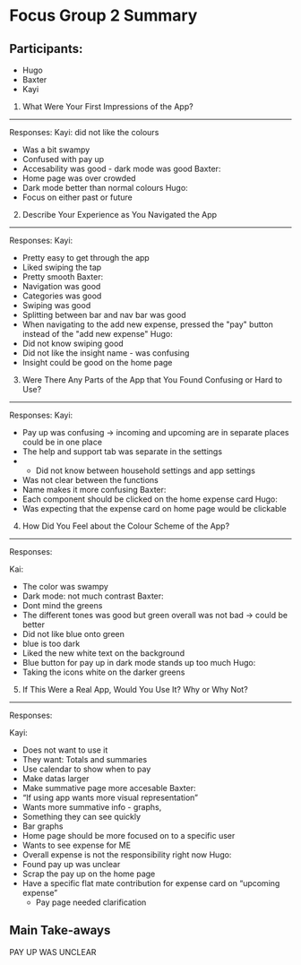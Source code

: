 Focus Group 2 Summary
======================

Participants:
---------------
* Hugo 
* Baxter 
* Kayi

1. What Were Your First Impressions of the App?
-------------------------------------------


Responses:
Kayi: did not like the colours
* Was a bit swampy
* Confused with pay up
* Accesability was good - dark mode was good
Baxter:
* Home page was over crowded
* Dark mode better than normal colours
Hugo:
* Focus on either past or future



2. Describe Your Experience as You Navigated the App
-------------------------------------------


Responses:
Kayi: 
* Pretty easy to get through the app
* Liked swiping the tap
* Pretty smooth
Baxter:
* Navigation was good
* Categories was good
* Swiping was good
* Splitting between bar and nav bar was good
* When navigating to the add new expense, pressed the "pay" button instead of the "add new expense"
Hugo:
* Did not know swiping good
* Did not like the insight name - was confusing
* Insight could be good on the home page



3. Were There Any Parts of the App that You Found Confusing or Hard to Use?
-------------------------------------------


Responses:
Kayi: 
* Pay up was confusing -> incoming and upcoming are in separate places could be in one place
* The help and support tab was separate in the settings
* * Did not know between household settings and app settings
* Was not clear between the functions
* Name makes it more confusing
Baxter:
* Each component should be clicked on the home expense card
Hugo:
* Was expecting that the expense card on home page would be clickable



4. How Did You Feel about the Colour Scheme of the App?
-------------------------------------------


Responses:

Kai: 
* The color was swampy
* Dark mode: not much contrast
Baxter:
* Dont mind the greens
* The different tones was good but green overall was not bad -> could be better
* Did not like blue onto green 
* blue is too dark
* Liked the new white text on the background
* Blue button for pay up in dark mode stands up too much
Hugo:
* Taking the icons white on the darker greens


5. If This Were a Real App, Would You Use It? Why or Why Not?
-------------------------------------------

Responses:

Kayi: 
* Does not want to use it
* They want: Totals and summaries 
* Use calendar to show when to pay	
* Make datas larger
* Make summative page more accesable
Baxter:
* “If using app wants more visual representation”
* Wants more summative info - graphs,
* Something they can see quickly
* Bar graphs
* Home page should be more focused on to a specific user
* Wants to see expense for ME
* Overall expense is not the responsibility right now
Hugo:
* Found pay up was unclear
* Scrap the pay up on the home page
* Have a specific flat mate contribution for expense card on “upcoming expense”
    * Pay page needed clarification


Main Take-aways
----------------
PAY UP WAS UNCLEAR
